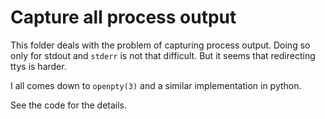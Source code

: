 # Capture all process output

This folder deals with the problem of capturing process output.
Doing so only for stdout and `stderr` is not that difficult.
But it seems that redirecting ttys is harder.

I all comes down to `openpty(3)` and a similar implementation in python.

See the code for the details.
